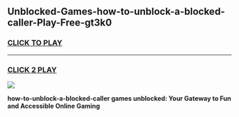 
## Unblocked-Games-how-to-unblock-a-blocked-caller-Play-Free-gt3k0
<h3>
<a href="https://premium76.site?title=how-to-unblock-a-blocked-caller&ref=18A1">CLICK TO PLAY</a></h3>
<hr>

<h3>
<a href="https://premium76.site?title=how-to-unblock-a-blocked-caller&ref=18A1">CLICK 2 PLAY</a>
  
</h3>

<a href="https://premium76.site?title=how-to-unblock-a-blocked-caller&ref=18A1"><img src="https://clearcache.store/games.png"></a>


**how-to-unblock-a-blocked-caller games unblocked: Your Gateway to Fun and Accessible Online Gaming**
